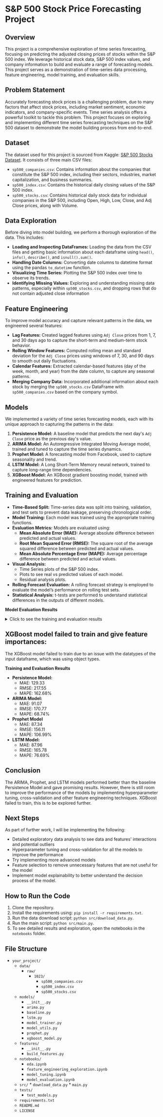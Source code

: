 # S&P 500 Stock Price Forecasting Project

## Overview

This project is a comprehensive exploration of time series forecasting, focusing on predicting the adjusted closing prices of stocks within the S&P 500 index.  We leverage historical stock data, S&P 500 index values, and company information to build and evaluate a range of forecasting models. This project serves as a demonstration of time-series data processing, feature engineering, model training, and evaluation skills.

## Problem Statement

Accurately forecasting stock prices is a challenging problem, due to many factors that affect stock prices, including market sentiment, economic indicators, and company-specific events. Time series analysis offers a powerful toolkit to tackle this problem. This project focuses on exploring and implementing different time series forecasting techniques on the S&P 500 dataset to demonstrate the model building process from end-to-end.

## Dataset

The dataset used for this project is sourced from Kaggle: [S&P 500 Stocks Dataset](https://www.kaggle.com/datasets/andrewmvd/sp-500-stocks). It consists of three main CSV files:

*   `sp500_companies.csv`: Contains information about the companies that constitute the S&P 500 index, including their sectors, industries, market capitalization, and business summaries.
*   `sp500_index.csv`: Contains the historical daily closing values of the S&P 500 index.
*   `sp500_stocks.csv`: Contains historical daily stock data for individual companies in the S&P 500, including Open, High, Low, Close, and Adj Close prices, along with Volume.

## Data Exploration

Before diving into model building, we perform a thorough exploration of the data. This includes:

*   **Loading and Inspecting DataFrames:** Loading the data from the CSV files and getting basic information about each dataframe using `head()`, `info()`, `describe()`, and `isnull().sum()`.
*   **Handling Date Columns:** Converting date columns to datetime format using the pandas `to_datetime` function.
*   **Visualizing Time Series:** Plotting the S&P 500 index over time to observe its trends.
*   **Identifying Missing Values:** Exploring and understanding missing data patterns, especially within `sp500_stocks.csv`, and dropping rows that do not contain adjusted close information

## Feature Engineering

To improve model accuracy and capture relevant patterns in the data, we engineered several features:

*   **Lag Features:** Created lagged features using `Adj Close` prices from 1, 7, and 30 days ago to capture the short-term and medium-term stock behavior.
*   **Rolling Window Features:** Computed rolling mean and standard deviation for the `Adj Close` prices using windows of 7, 30, and 90 days to smooth out daily fluctuations.
*   **Calendar Features:** Extracted calendar-based features (day of the week, month, and year) from the date column, to capture any seasonal patterns.
*   **Merging Company Data:** Incorporated additional information about each stock by merging the `sp500_stocks.csv` DataFrame with `sp500_companies.csv` based on the company symbol.

## Models

We implemented a variety of time series forecasting models, each with its unique approach to capturing the patterns in the data:

1.  **Persistence Model:** A baseline model that predicts the next day's `Adj Close` price as the previous day's value.
2.  **ARIMA Model:** An Autoregressive Integrated Moving Average model, trained and tuned to capture the time series dynamics.
3.  **Prophet Model:** A forecasting model from Facebook, used to capture seasonality and trend.
4.  **LSTM Model:** A Long Short-Term Memory neural network, trained to capture long-range time dependencies.
5. **XGBoost Model:** An XGBoost gradient boosting model, trained with engineered features for prediction.

## Training and Evaluation

*   **Time-Based Split:** Time-series data was split into training, validation, and test sets to prevent data leakage, preserving chronological order.
*   **Model Training:** Each model was trained using the appropriate training functions.
*   **Evaluation Metrics:** Models are evaluated using:
    *   **Mean Absolute Error (MAE):** Average absolute difference between predicted and actual values.
    *   **Root Mean Squared Error (RMSE):** The square root of the average squared difference between predicted and actual values.
    *   **Mean Absolute Percentage Error (MAPE):** Average percentage difference between predicted and actual values.
*   **Visual Analysis:**
     * Time Series plots of the S&P 500 index.
     * Plots to see real vs predicted values of each model.
     * Residual analysis plots.
*    **Rolling Forecast Evaluation:** A rolling forecast strategy is employed to evaluate the model’s performance on rolling test sets.
*    **Statistical Analysis:** t-tests are performed to understand statistical differences in the outputs of different models.

**Model Evaluation Results**
<details>
    <summary>Click to see the training and evaluation results</summary>
      <pre>
Number of rows with missing data: 1273705
        Date Symbol  Adj Close  Close  High  Low  Open  Volume
0 2010-01-04    MMM        NaN    NaN   NaN  NaN   NaN     NaN
1 2010-01-05    MMM        NaN    NaN   NaN  NaN   NaN     NaN
2 2010-01-06    MMM        NaN    NaN   NaN  NaN   NaN     NaN
3 2010-01-07    MMM        NaN    NaN   NaN  NaN   NaN     NaN
4 2010-01-08    MMM        NaN    NaN   NaN  NaN   NaN     NaN
Merged the stock data with company data based on Symbol column.

First 5 rows with engineered features: 
        Date Symbol  Adj Close     Close     High      Low      Open    Volume  Adj Close_lag_1  Adj Close_lag_7  Adj Close_lag_30  Adj Close_rolling_mean_7  Adj Close_rolling_std_7  Adj Close_rolling_mean_30  Adj Close_rolling_std_30  Adj Close_rolling_mean_90  Adj Close_rolling_std_90  day_of_week  month  year  Exchange Shortname    Longname              Sector    Industry  Currentprice  Marketcap      Ebitda  Revenuegrowth City     State Country  Fulltimeemployees                 Longbusinesssummary    Weight
0 2010-01-04    AOS  12.613409  14.31000  14.42000  14.28000  14.38000   718500.0      NaN           NaN           NaN                         NaN                      NaN                       NaN                      NaN                        NaN                      NaN             0      1    2010       NYQ      A. O. Smith  A. O. Smith Corporation   Industrials  Building Products   94.33     13340000000.0 1660000000.0            0.02  Milwaukee  Wisconsin    USA            12300.0  A. O. Smith Corporation manufactures and marke...  0.000179
1 2010-01-04    GPN   25.956106  27.36000  27.61000  27.25000  27.57000  3055100.0      NaN           NaN           NaN                         NaN                      NaN                       NaN                      NaN                        NaN                      NaN             0      1    2010       NYQ  Global Payments   Global Payments Inc.     Financials  Financial Services   159.71     55440000000.0  4276000000.0             0.11     Atlanta    Georgia    USA            28000.0  Global Payments Inc. provides payment technolo...  0.000513
2 2010-01-04    CRM   15.866663  16.04000  16.17000  15.88000  16.03000  6096400.0      NaN           NaN           NaN                         NaN                      NaN                       NaN                      NaN                        NaN                      NaN             0      1    2010       NYQ  Salesforce.com    Salesforce, Inc.            Technology     Software   289.36    275120000000.0 1277000000.0             0.22  San Francisco   California    USA            73541.0  Salesforce, Inc. provides Customer Relationshi...  0.005917
3 2010-01-04    HIG  22.943678  24.87000  24.92000  24.69000  24.86000  1132000.0      NaN           NaN           NaN                         NaN                      NaN                       NaN                      NaN                        NaN                      NaN             0      1    2010       NYQ    Hartford  The Hartford Financial Services Group, Inc., t...     Financials  Insurance   84.46     24690000000.0  2677000000.0             0.03    Hartford  Connecticut    USA            30500.0   The Hartford Financial Services Group, Inc., t...  0.000571
4 2010-01-04   HSIC   37.454155  37.82000  37.97000  37.56000  37.83000   1001100.0      NaN           NaN           NaN                         NaN                      NaN                       NaN                      NaN                        NaN                      NaN             0      1    2010       NYQ  Henry Schein  Henry Schein, Inc.          Healthcare  Healthcare Equipment   88.83     12170000000.0 1149000000.0             0.09    Melville    New York    USA            22000.0  Henry Schein, Inc. provides health care produc...  0.000157

[5 rows x 35 columns]

 Columns in the dataframe: 
['Date', 'Symbol', 'Adj Close', 'Close', 'High', 'Low', 'Open', 'Volume', 'Adj Close_lag_1', 'Adj Close_lag_7', 'Adj Close_lag_30', 'Adj Close_rolling_mean_7', 'Adj Close_rolling_std_7', 'Adj Close_rolling_mean_30', 'Adj Close_rolling_std_30', 'Adj Close_rolling_mean_90', 'Adj Close_rolling_std_90', 'day_of_week', 'month', 'year', 'Exchange', 'Shortname', 'Longname', 'Sector', 'Industry', 'Currentprice', 'Marketcap', 'Ebitda', 'Revenuegrowth', 'City', 'State', 'Country', 'Fulltimeemployees', 'Longbusinesssummary', 'Weight']
Data has been split in a time-based fashion.

Training set size: 370699
Validation set size: 123566
Test set size: 123566

First 5 rows of the train set
        Date Symbol  ...                                Longbusinesssummary    Weight
0 2010-01-04    AOS  ...  A. O. Smith Corporation manufactures and marke...  0.000179
1 2010-01-04   GOOG  ...  Alphabet Inc. offers various products and plat...  0.042309
2 2010-01-04    WMB  ...  The Williams Companies, Inc., together with it...  0.001173
3 2010-01-04     MO  ...  Altria Group, Inc., through its subsidiaries, ...  0.001642
4 2010-01-04   AMZN  ...  Amazon.com, Inc. engages in the retail sale of...  0.042550

[5 rows x 35 columns]
--- Persistence Model ---
Persistence model doesn't train, using last known values.

Persistence Model Evaluation:
Mean Absolute Error (MAE):   129.33
Root Mean Squared Error (RMSE): 217.55
Mean Absolute Percentage Error (MAPE): 162.68%
--- ARIMA ---
ARIMA model has been trained.

ARIMA Model Evaluation:
Mean Absolute Error (MAE):   91.07
Root Mean Squared Error (RMSE): 170.77
Mean Absolute Percentage Error (MAPE): 68.74%
--- Prophet ---
20:23:42 - cmdstanpy - INFO - Chain [1] start processing
20:24:03 - cmdstanpy - INFO - Chain [1] done processing
Prophet model has been trained.

Prophet Model Evaluation:
Mean Absolute Error (MAE):   87.34
Root Mean Squared Error (RMSE): 156.11
Mean Absolute Percentage Error (MAPE): 106.99%
--- LSTM ---
Epoch: 1/100, Training Loss:0.0227, Validation Loss: 0.0311
Epoch: 2/100, Training Loss:0.0243, Validation Loss: 0.0318
Epoch: 3/100, Training Loss:0.0219, Validation Loss: 0.0305
Epoch: 4/100, Training Loss:0.0226, Validation Loss: 0.0310
Epoch: 5/100, Training Loss:0.0225, Validation Loss: 0.0310
Epoch: 6/100, Training Loss:0.0229, Validation Loss: 0.0309
Epoch: 7/100, Training Loss:0.0219, Validation Loss: 0.0304
Epoch: 8/100, Training Loss:0.0222, Validation Loss: 0.0309
Epoch: 9/100, Training Loss:0.0224, Validation Loss: 0.0310
Epoch: 10/100, Training Loss:0.0223, Validation Loss: 0.0307
Epoch: 11/100, Training Loss:0.0223, Validation Loss: 0.0308
Epoch: 12/100, Training Loss:0.0217, Validation Loss: 0.0305
Epoch: 13/100, Training Loss:0.0222, Validation Loss: 0.0307
Epoch: 14/100, Training Loss:0.0220, Validation Loss: 0.0307
Epoch: 15/100, Training Loss:0.0224, Validation Loss: 0.0308
Epoch: 16/100, Training Loss:0.0220, Validation Loss: 0.0309
Epoch: 17/100, Training Loss:0.0224, Validation Loss: 0.0311
Epoch: 18/100, Training Loss:0.0217, Validation Loss: 0.0305
Epoch: 19/100, Training Loss:0.0218, Validation Loss: 0.0307
Epoch: 20/100, Training Loss:0.0225, Validation Loss: 0.0310
Epoch: 21/100, Training Loss:0.0220, Validation Loss: 0.0308
Epoch: 22/100, Training Loss:0.0232, Validation Loss: 0.0313
Epoch: 23/100, Training Loss:0.0230, Validation Loss: 0.0314
Epoch: 24/100, Training Loss:0.0217, Validation Loss: 0.0304
Epoch: 25/100, Training Loss:0.0218, Validation Loss: 0.0306
Epoch: 26/100, Training Loss:0.0224, Validation Loss: 0.0310
Epoch: 27/100, Training Loss:0.0222, Validation Loss: 0.0308
Epoch: 28/100, Training Loss:0.0220, Validation Loss: 0.0307
Epoch: 29/100, Training Loss:0.0221, Validation Loss: 0.0309
Epoch: 30/100, Training Loss:0.0222, Validation Loss: 0.0311
Epoch: 31/100, Training Loss:0.0215, Validation Loss: 0.0307
Epoch: 32/100, Training Loss:0.0214, Validation Loss: 0.0307
Epoch: 33/100, Training Loss:0.0222, Validation Loss: 0.0308
Epoch: 34/100, Training Loss:0.0220, Validation Loss: 0.0310
Epoch: 35/100, Training Loss:0.0221, Validation Loss: 0.0309
Epoch: 36/100, Training Loss:0.0225, Validation Loss: 0.0313
Epoch: 37/100, Training Loss:0.0218, Validation Loss: 0.0309
Epoch: 38/100, Training Loss:0.0225, Validation Loss: 0.0312
Epoch: 39/100, Training Loss:0.0213, Validation Loss: 0.0307
Epoch: 40/100, Training Loss:0.0224, Validation Loss: 0.0311
Epoch: 41/100, Training Loss:0.0219, Validation Loss: 0.0309
Epoch: 42/100, Training Loss:0.0218, Validation Loss: 0.0309
Epoch: 43/100, Training Loss:0.0218, Validation Loss: 0.0309
Epoch: 44/100, Training Loss:0.0216, Validation Loss: 0.0308
Epoch: 45/100, Training Loss:0.0216, Validation Loss: 0.0306
Epoch: 46/100, Training Loss:0.0217, Validation Loss: 0.0310
Epoch: 47/100, Training Loss:0.0217, Validation Loss: 0.0308
Epoch: 48/100, Training Loss:0.0211, Validation Loss: 0.0306
Epoch: 49/100, Training Loss:0.0224, Validation Loss: 0.0312
Epoch: 50/100, Training Loss:0.0218, Validation Loss: 0.0308
Epoch: 51/100, Training Loss:0.0225, Validation Loss: 0.0313
Epoch: 52/100, Training Loss:0.0220, Validation Loss: 0.0310
Epoch: 53/100, Training Loss:0.0219, Validation Loss: 0.0312
Epoch: 54/100, Training Loss:0.0218, Validation Loss: 0.0308
Epoch: 55/100, Training Loss:0.0221, Validation Loss: 0.0310
Epoch: 56/100, Training Loss:0.0212, Validation Loss: 0.0305
Epoch: 57/100, Training Loss:0.0215, Validation Loss: 0.0307
Epoch: 58/100, Training Loss:0.0215, Validation Loss: 0.0308
Epoch: 59/100, Training Loss:0.0214, Validation Loss: 0.0307
Epoch: 60/100, Training Loss:0.0223, Validation Loss: 0.0312
Epoch: 61/100, Training Loss:0.0213, Validation Loss: 0.0307
Epoch: 62/100, Training Loss:0.0216, Validation Loss: 0.0310
Epoch: 63/100, Training Loss:0.0219, Validation Loss: 0.0311
Epoch: 64/100, Training Loss:0.0216, Validation Loss: 0.0308
Epoch: 65/100, Training Loss:0.0211, Validation Loss: 0.0305
Epoch: 66/100, Training Loss:0.0216, Validation Loss: 0.0310
Epoch: 67/100, Training Loss:0.0220, Validation Loss: 0.0307
Epoch: 68/100, Training Loss:0.0216, Validation Loss: 0.0307
Epoch: 69/100, Training Loss:0.0223, Validation Loss: 0.0311
Epoch: 70/100, Training Loss:0.0209, Validation Loss: 0.0304
Epoch: 71/100, Training Loss:0.0214, Validation Loss: 0.0308
Epoch: 72/100, Training Loss:0.0211, Validation Loss: 0.0307
Epoch: 73/100, Training Loss:0.0211, Validation Loss: 0.0306
Epoch: 74/100, Training Loss:0.0211, Validation Loss: 0.0307
Epoch: 75/100, Training Loss:0.0225, Validation Loss: 0.0314
Epoch: 76/100, Training Loss:0.0214, Validation Loss: 0.0309
Epoch: 77/100, Training Loss:0.0210, Validation Loss: 0.0306
Epoch: 78/100, Training Loss:0.0214, Validation Loss: 0.0309
Epoch: 79/100, Training Loss:0.0211, Validation Loss: 0.0305
Epoch: 80/100, Training Loss:0.0217, Validation Loss: 0.0310
Epoch: 81/100, Training Loss:0.0215, Validation Loss: 0.0308
Epoch: 82/100, Training Loss:0.0215, Validation Loss: 0.0309
Epoch: 83/100, Training Loss:0.0208, Validation Loss: 0.0305
Epoch: 84/100, Training Loss:0.0219, Validation Loss: 0.0312
Epoch: 85/100, Training Loss:0.0211, Validation Loss: 0.0306
Epoch: 86/100, Training Loss:0.0210, Validation Loss: 0.0305
Epoch: 87/100, Training Loss:0.0216, Validation Loss: 0.0309
Epoch: 88/100, Training Loss:0.0211, Validation Loss: 0.0307
Epoch: 89/100, Training Loss:0.0212, Validation Loss: 0.0306
Epoch: 90/100, Training Loss:0.0216, Validation Loss: 0.0312
Epoch: 91/100, Training Loss:0.0222, Validation Loss: 0.0308
Epoch: 92/100, Training Loss:0.0214, Validation Loss: 0.0307
Epoch: 93/100, Training Loss:0.0219, Validation Loss: 0.0311
Epoch: 94/100, Training Loss:0.0220, Validation Loss: 0.0310
Epoch: 95/100, Training Loss:0.0220, Validation Loss: 0.0309
Epoch: 96/100, Training Loss:0.0204, Validation Loss: 0.0302
Epoch: 97/100, Training Loss:0.0219, Validation Loss: 0.0311
Epoch: 98/100, Training Loss:0.0219, Validation Loss: 0.0313
Epoch: 99/100, Training Loss:0.0215, Validation Loss: 0.0307
Epoch: 100/100, Training Loss:0.0214, Validation Loss: 0.0306
LSTM model has been trained.
      </pre>
    </details>
## XGBoost model failed to train and give feature importances:

The XGBoost model failed to train due to an issue with the datatypes of the input dataframe, which was using object types.

**Training and Evaluation Results**
*   **Persistence Model:**
    *   MAE: 129.33
    *   RMSE: 217.55
    *   MAPE: 162.68%
*   **ARIMA Model:**
    *   MAE: 91.07
    *   RMSE: 170.77
    *   MAPE: 68.74%
*  **Prophet Model**
    *   MAE: 87.34
    *   RMSE: 156.11
    *   MAPE: 106.99%
*   **LSTM Model:**
    *   MAE: 87.96
    *   RMSE: 165.78
    *   MAPE: 76.69%

## Conclusion

The ARIMA, Prophet, and LSTM models performed better than the baseline Persistence Model and gave promising results. However, there is still room to improve the performance of the models by implementing hyperparameter tuning, cross-validation and other feature engineering techniques. XGBoost failed to train, this is to be explored further.

## Next Steps

As part of further work, I will be implementing the following:
- Detailed exploratory data analysis to see data and features' interactions and potential outliers
- Hyperparameter tuning and cross-validation for all the models to improve the performance
- Try implementing more advanced models
- Feature selection to remove unnecessary features that are not useful for the model
- Implement model explainability to better understand the decision process of the model.

## How to Run the Code

1.  Clone the repository.
2.  Install the requirements using: `pip install -r requirements.txt`.
3.  Run the data download script: `python src/download_data.py`.
4.  Run the main script: `python src/main.py`.
5.  To see detailed results and exploration, open the notebooks in the `notebooks` folder.

## File Structure

*   `your_project/`
    *   `data/`
        *   `raw/`
            *   `1023/`
                *   `sp500_companies.csv`
                *   `sp500_index.csv`
                *   `sp500_stocks.csv`
    *   `models/`
        *   `__init__.py`
        *   `arima.py`
        *   `baseline.py`
        *   `lstm.py`
        *   `model_trainer.py`
        *   `model_utils.py`
        *   `prophet.py`
        *   `xgboost_model.py`
    *   `features/`
        *   `__init__.py`
        *   `build_features.py`
    *   `notebooks/`
        *    `eda.ipynb`
        *    `feature_engineering_exploration.ipynb`
        *    `model_tuning.ipynb`
        *   `model_evaluation.ipynb`
     *   `src/`
        *   `download_data.py`
        *   `main.py`
    *   `tests/`
        *   `test_models.py`
    *   `requirements.txt`
    *   `README.md`
    *   `LICENSE`
